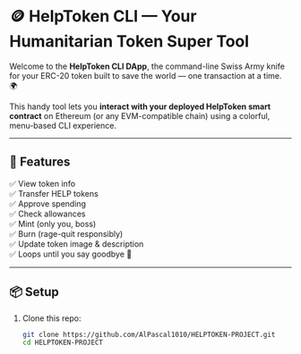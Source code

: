 # 🪙 HelpToken CLI — Your Humanitarian Token Super Tool

Welcome to the **HelpToken CLI DApp**, the command-line Swiss Army knife for your ERC-20 token built to save the world — one transaction at a time. 🌍

This handy tool lets you **interact with your deployed HelpToken smart contract** on Ethereum (or any EVM-compatible chain) using a colorful, menu-based CLI experience.

---

## 🚀 Features

✅ View token info  
✅ Transfer HELP tokens  
✅ Approve spending  
✅ Check allowances  
✅ Mint (only you, boss)  
✅ Burn (rage-quit responsibly)  
✅ Update token image & description  
✅ Loops until you say goodbye 👋

---

## 📦 Setup

1. Clone this repo:
   ```bash
   git clone https://github.com/AlPascal1010/HELPTOKEN-PROJECT.git
   cd HELPTOKEN-PROJECT
